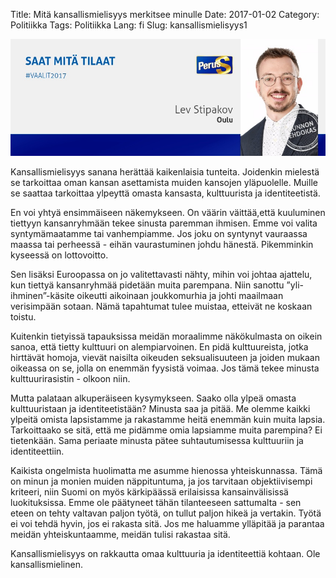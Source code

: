 Title: Mitä kansallismielisyys merkitsee minulle 
Date: 2017-01-02
Category: Politiikka
Tags: Politiikka
Lang: fi
Slug: kansallismielisyys1

![](https://raw.githubusercontent.com/lstipakov/blog/master/content/jytkynaattori.jpg)

Kansallismielisyys sanana herättää kaikenlaisia tunteita. Joidenkin mielestä se tarkoittaa oman kansan asettamista muiden kansojen yläpuolelle. Muille se saattaa tarkoittaa ylpeyttä omasta kansasta, kulttuurista ja identiteetistä.

En voi yhtyä ensimmäiseen näkemykseen. On väärin väittää,että kuuluminen tiettyyn kansanryhmään tekee sinusta paremman ihmisen. Emme voi valita syntymämaatamme tai vanhempiamme. Jos joku on syntynyt vauraassa maassa tai perheessä - eihän vaurastuminen johdu hänestä. Pikemminkin kyseessä on lottovoitto.

Sen lisäksi Euroopassa on jo valitettavasti nähty, mihin voi johtaa ajattelu, kun tiettyä kansanryhmää pidetään muita parempana. Niin sanottu ”yli-ihminen”-käsite oikeutti aikoinaan joukkomurhia ja johti maailmaan verisimpään sotaan. Nämä tapahtumat tulee muistaa, etteivät ne koskaan toistu.

Kuitenkin tietyissä tapauksissa meidän moraalimme näkökulmasta on oikein sanoa, että tietty kulttuuri on alempiarvoinen. En pidä kulttuureista, jotka hirttävät homoja, vievät naisilta oikeuden seksualisuuteen ja joiden mukaan oikeassa on se, jolla on
enemmän fyysistä voimaa. Jos tämä tekee minusta kulttuurirasistin - olkoon niin.

Mutta palataan alkuperäiseen kysymykseen. Saako olla ylpeä omasta kulttuuristaan ja identiteetistään? Minusta saa ja pitää. Me olemme kaikki ylpeitä omista lapsistamme ja rakastamme heitä enemmän kuin muita lapsia. Tarkoittaako se sitä, että me pidämme omia lapsiamme muita parempina? Ei tietenkään. Sama periaate minusta pätee suhtautumisessa kulttuuriin ja identiteettiin.

Kaikista ongelmista huolimatta me asumme hienossa yhteiskunnassa. Tämä on minun ja monien muiden näppituntuma, ja
jos tarvitaan objektiivisempi kriteeri, niin Suomi on myös kärkipäässä erilaisissa kansainvälisissä luokituksissa. Emme ole päätyneet tähän tilanteeseen sattumalta - sen eteen on tehty valtavan paljon työtä, on tullut paljon hikeä ja vertakin. Työtä ei voi tehdä hyvin, jos ei rakasta sitä. Jos me haluamme ylläpitää ja parantaa meidän yhteiskuntaamme, meidän tulisi rakastaa sitä.

Kansallismielisyys on rakkautta omaa kulttuuria ja identiteettiä kohtaan. Ole kansallismielinen.

